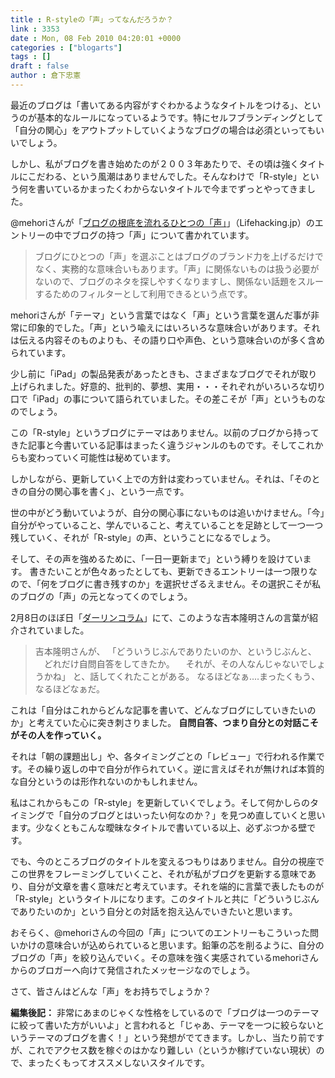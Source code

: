 ```yaml
---
title : R-styleの「声」ってなんだろうか？
link : 3353
date : Mon, 08 Feb 2010 04:20:01 +0000
categories : ["blogarts"]
tags : []
draft : false
author : 倉下忠憲
---
```


最近のブログは「書いてある内容がすぐわかるようなタイトルをつける」、というのが基本的なルールになっているようです。特にセルフブランディングとして「自分の関心」をアウトプットしていくようなブログの場合は必須といってもいいでしょう。

しかし、私がブログを書き始めたのが２００３年あたりで、その頃は強くタイトルにこだわる、という風潮はありませんでした。そんなわけで「R-style」という何を書いているかまったくわからないタイトルで今までずっとやってきました。

@mehoriさんが「<a href="http://lifehacking.jp/2010/02/finding-the-voice-of-your-blog/">ブログの根底を流れるひとつの「声」</a>」（Lifehacking.jp）のエントリーの中でブログの持つ「声」について書かれています。

<blockquote>
ブログにひとつの「声」を選ぶことはブログのブランド力を上げるだけでなく、実務的な意味合いもあります。「声」に関係ないものは扱う必要がないので、ブログのネタを探しやすくなりますし、関係ない話題をスルーするためのフィルターとして利用できるという点です。
</blockquote>

mehoriさんが「テーマ」という言葉ではなく「声」という言葉を選んだ事が非常に印象的でした。「声」という喩えにはいろいろな意味合いがあります。それは伝える内容そのものよりも、その語り口や声色、という意味合いのが多く含められています。

少し前に「iPad」の製品発表があったときも、さまざまなブログでそれが取り上げられました。好意的、批判的、夢想、実用・・・それぞれがいろいろな切り口で「iPad」の事について語られていました。その差こそが「声」というものなのでしょう。

この「R-style」というブログにテーマはありません。以前のブログから持ってきた記事と今書いている記事はまったく違うジャンルのものです。そしてこれからも変わっていく可能性は秘めています。

しかしながら、更新していく上での方針は変わっていません。それは、「そのときの自分の関心事を書く」、という一点です。

世の中がどう動いていようが、自分の関心事にないものは追いかけません。「今」自分がやっていること、学んでいること、考えていることを足跡として一つ一つ残していく、それが「R-style」の声、ということになるでしょう。

そして、その声を強めるために、「一日一更新まで」という縛りを設けています。
書きたいことが色々あったとしても、更新できるエントリーは一つ限りなので、「何をブログに書き残すのか」を選択せざるえません。その選択こそが私のブログの「声」の元となってくのでしょう。

2月8日のほぼ日「<a href="http://www.1101.com/darling_column/index.html">ダーリンコラム</a>」にて、このような吉本隆明さんの言葉が紹介されていました。

<blockquote>
吉本隆明さんが、
「どういうじぶんでありたいのか、というじぶんと、
　どれだけ自問自答をしてきたか。
　それが、その人なんじゃないでしょうかね」
と、話してくれたことがある。
なるほどなぁ‥‥まったくもう、なるほどなぁだ。
</blockquote>

これは「自分はこれからどんな記事を書いて、どんなブログにしていきたいのか」と考えていた心に突き刺さりました。
<strong>
自問自答、つまり自分との対話こそがその人を作っていく。</strong>

それは「朝の課題出し」や、各タイミングごとの「レビュー」で行われる作業です。その繰り返しの中で自分が作られていく。逆に言えばそれが無ければ本質的な自分というのは形作れないのかもしれません。

私はこれからもこの「R-style」を更新していくでしょう。そして何かしらのタイミングで「自分のブログとはいったい何なのか？」を見つめ直していくと思います。少なくともこんな曖昧なタイトルで書いている以上、必ずぶつかる壁です。

でも、今のところブログのタイトルを変えるつもりはありません。自分の視座でこの世界をフレーミングしていくこと、それが私がブログを更新する意味であり、自分が文章を書く意味だと考えています。それを端的に言葉で表したものが「R-style」というタイトルになります。このタイトルと共に「どういうじぶんでありたいのか」という自分との対話を抱え込んでいきたいと思います。

おそらく、@mehoriさんの今回の「声」についてのエントリーもこういった問いかけの意味合いが込められていると思います。鉛筆の芯を削るように、自分のブログの「声」を絞り込んでいく。その意味を強く実感されているmehoriさんからのブロガーへ向けて発信されたメッセージなのでしょう。

さて、皆さんはどんな「声」をお持ちでしょうか？

<div class="column">
<strong>編集後記：</strong>
非常にあまのじゃくな性格をしているので「ブログは一つのテーマに絞って書いた方がいいよ」と言われると「じゃあ、テーマを一つに絞らないというテーマのブログを書く！」という発想がでてきます。しかし、当たり前ですが、これでアクセス数を稼ぐのはかなり難しい（というか稼げていない現状）ので、まったくもってオススメしないスタイルです。
</div>
